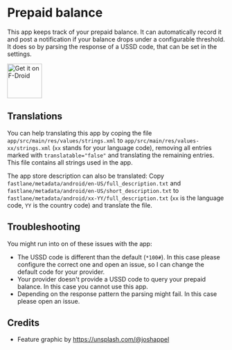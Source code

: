 # Prepaid balance

This app keeps track of your prepaid balance. It can automatically record it and post a notification if your balance drops under a configurable threshold.
It does so by parsing the response of a USSD code, that can be set in the settings.

[<img src="https://f-droid.org/badge/get-it-on.png" alt="Get it on F-Droid" height="80">](https://f-droid.org/de/packages/com.github.muellerma.prepaidbalance/)

## Translations

You can help translating this app by coping the file `app/src/main/res/values/strings.xml` to `app/src/main/res/values-xx/strings.xml` (`xx` stands for your language code), removing all entries marked with `translatable="false"` and translating the remaining entries. This file contains all strings used in the app.

The app store description can also be translated: Copy `fastlane/metadata/android/en-US/full_description.txt` and `fastlane/metadata/android/en-US/short_description.txt` to `fastlane/metadata/android/xx-YY/full_description.txt` (`xx` is the language code, `YY` is the country code) and translate the file.

## Troubleshooting

You might run into on of these issues with the app:
* The USSD code is different than the default (`*100#`). In this case please configure the correct one and open an issue, so I can change the default code for your provider. 
* Your provider doesn't provide a USSD code to query your prepaid balance. In this case you cannot use this app.
* Depending on the response pattern the parsing might fail. In this case please open an issue.

## Credits

* Feature graphic by https://unsplash.com/@joshappel
